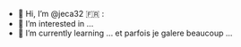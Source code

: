 - 👋 Hi, I’m @jeca32 :fr: :
- 👀 I’m interested in ...
- 🌱 I’m currently learning ... et parfois je galere beaucoup ...


<!---
jeca32/jeca32 is a ✨ special ✨ repository because its `README.md` (this file) appears on your GitHub profile.
You can click the Preview link to take a look at your changes.
--->
